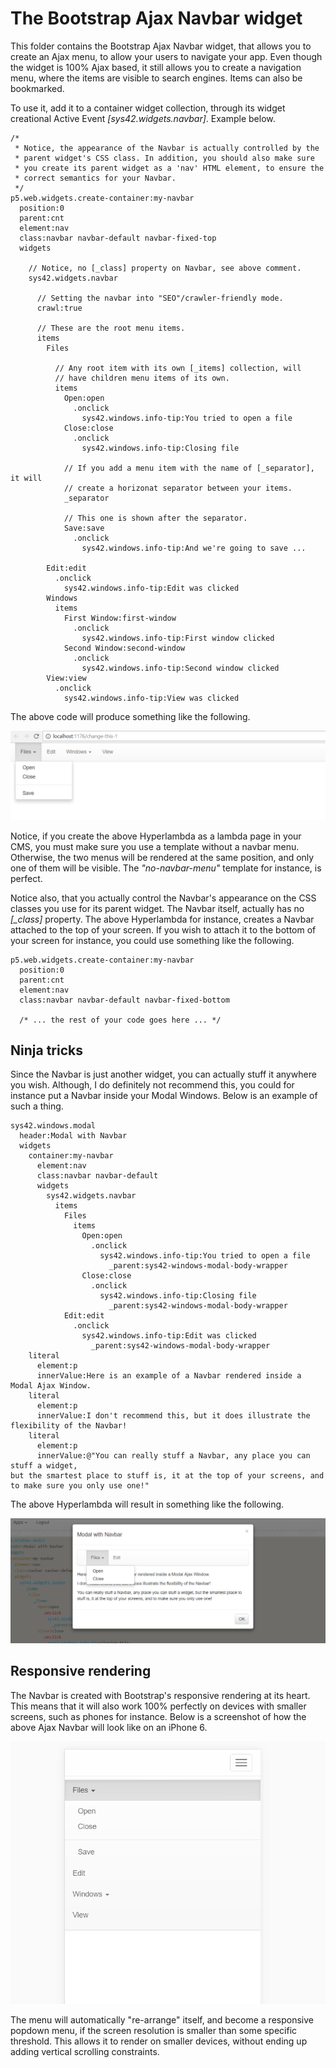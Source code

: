 The Bootstrap Ajax Navbar widget
========

This folder contains the Bootstrap Ajax Navbar widget, that allows you to create an Ajax menu, to allow your users to navigate your app.
Even though the widget is 100% Ajax based, it still allows you to create a navigation menu, where the items are visible to search engines.
Items can also be bookmarked.

To use it, add it to a container widget collection, through its widget creational Active Event *[sys42.widgets.navbar]*. Example below.

```
/*
 * Notice, the appearance of the Navbar is actually controlled by the
 * parent widget's CSS class. In addition, you should also make sure
 * you create its parent widget as a 'nav' HTML element, to ensure the
 * correct semantics for your Navbar.
 */
p5.web.widgets.create-container:my-navbar
  position:0
  parent:cnt
  element:nav
  class:navbar navbar-default navbar-fixed-top
  widgets

    // Notice, no [_class] property on Navbar, see above comment.
    sys42.widgets.navbar

      // Setting the navbar into "SEO"/crawler-friendly mode.
      crawl:true

      // These are the root menu items.
      items
        Files

          // Any root item with its own [_items] collection, will
          // have children menu items of its own.
          items
            Open:open
              .onclick
                sys42.windows.info-tip:You tried to open a file
            Close:close
              .onclick
                sys42.windows.info-tip:Closing file

            // If you add a menu item with the name of [_separator], it will
            // create a horizonat separator between your items.
            _separator

            // This one is shown after the separator.
            Save:save
              .onclick
                sys42.windows.info-tip:And we're going to save ...

        Edit:edit
          .onclick
            sys42.windows.info-tip:Edit was clicked
        Windows
          items
            First Window:first-window
              .onclick
                sys42.windows.info-tip:First window clicked
            Second Window:second-window
              .onclick
                sys42.windows.info-tip:Second window clicked
        View:view
          .onclick
            sys42.windows.info-tip:View was clicked
```

The above code will produce something like the following.

![alt tag](screenshots/ajax-navbar-menu-example-screenshot.png)

Notice, if you create the above Hyperlambda as a lambda page in your CMS, you must make sure you use a template without a navbar menu. Otherwise,
the two menus will be rendered at the same position, and only one of them will be visible. The _"no-navbar-menu"_ template for instance, is perfect.

Notice also, that you actually control the Navbar's appearance on the CSS classes you use for its parent widget. The Navbar itself, actually has 
no *[_class]* property. The above Hyperlambda for instance, creates a Navbar attached to the top of your screen. If you wish to attach it to the 
bottom of your screen for instance, you could use something like the following.

```
p5.web.widgets.create-container:my-navbar
  position:0
  parent:cnt
  element:nav
  class:navbar navbar-default navbar-fixed-bottom

  /* ... the rest of your code goes here ... */
```

## Ninja tricks

Since the Navbar is just another widget, you can actually stuff it anywhere you wish. Although, I do definitely not recommend this, you could for instance
put a Navbar inside your Modal Windows. Below is an example of such a thing.

```
sys42.windows.modal
  header:Modal with Navbar
  widgets
    container:my-navbar
      element:nav
      class:navbar navbar-default
      widgets
        sys42.widgets.navbar
          items
            Files
              items
                Open:open
                  .onclick
                    sys42.windows.info-tip:You tried to open a file
                      _parent:sys42-windows-modal-body-wrapper
                Close:close
                  .onclick
                    sys42.windows.info-tip:Closing file
                      _parent:sys42-windows-modal-body-wrapper
            Edit:edit
              .onclick
                sys42.windows.info-tip:Edit was clicked
                  _parent:sys42-windows-modal-body-wrapper
    literal
      element:p
      innerValue:Here is an example of a Navbar rendered inside a Modal Ajax Window.
    literal
      element:p
      innerValue:I don't recommend this, but it does illustrate the flexibility of the Navbar!
    literal
      element:p
      innerValue:@"You can really stuff a Navbar, any place you can stuff a widget, 
but the smartest place to stuff is, it at the top of your screens, and to make sure you only use one!"
```

The above Hyperlambda will result in something like the following.

![alt tag](screenshots/ajax-navbar-menu-in-modal-window-example-screenshot.png)

## Responsive rendering

The Navbar is created with Bootstrap's responsive rendering at its heart. This means that it will also work 100% perfectly on devices
with smaller screens, such as phones for instance. Below is a screenshot of how the above Ajax Navbar will look like on an iPhone 6.

![alt tag](screenshots/ajax-navbar-menu-example-screenshot-responsive.png)

The menu will automatically "re-arrange" itself, and become a responsive popdown menu, if the screen resolution is smaller than some specific
threshold. This allows it to render on smaller devices, without ending up adding vertical scrolling constraints.

